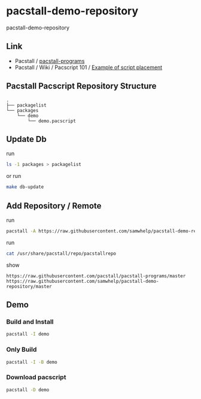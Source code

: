 # pacstall-demo-repository
pacstall-demo-repository


## Link

* Pacstall / [pacstall-programs](https://github.com/pacstall/pacstall-programs)
* Pacstall / Wiki / Pacscript 101 / [Example of script placement](https://github.com/pacstall/pacstall/wiki/Pacscript-101#pacscript-name)


## Pacstall Pacscript Repository Structure


```
.
├── packagelist
└── packages
    └── demo
        └── demo.pacscript
```


## Update Db

run

``` sh
ls -1 packages > packagelist
```

or run

``` sh
make db-update
```


## Add Repository / Remote

run

``` sh
pacstall -A https://raw.githubusercontent.com/samwhelp/pacstall-demo-repository/master
```


run

``` sh
cat /usr/share/pacstall/repo/pacstallrepo
```

show

```
https://raw.githubusercontent.com/pacstall/pacstall-programs/master
https://raw.githubusercontent.com/samwhelp/pacstall-demo-repository/master
```


## Demo

### Build and Install

``` sh
pacstall -I demo
```


### Only Build

``` sh
pacstall -I -B demo
```



### Download pacscript

``` sh
pacstall -D demo
```
